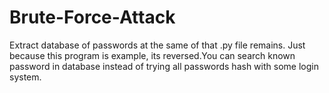 # Brute-Force-Attack
Extract database of passwords at the same of that .py file remains.
Just because this program is example, its reversed.You can search known password in database instead of trying all passwords hash with some login system.
